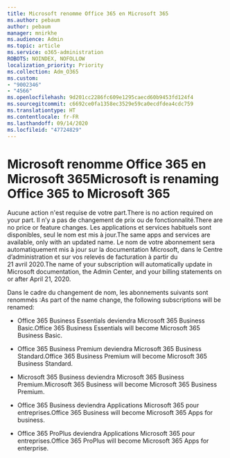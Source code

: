 ```yaml
---
title: Microsoft renomme Office 365 en Microsoft 365
ms.author: pebaum
author: pebaum
manager: mnirkhe
ms.audience: Admin
ms.topic: article
ms.service: o365-administration
ROBOTS: NOINDEX, NOFOLLOW
localization_priority: Priority
ms.collection: Adm_O365
ms.custom:
- "9002346"
- "4566"
ms.openlocfilehash: 9d201cc2286fc609e1295caecd60b9453fd124f4
ms.sourcegitcommit: c6692ce0fa1358ec3529e59ca0ecdfdea4cdc759
ms.translationtype: HT
ms.contentlocale: fr-FR
ms.lasthandoff: 09/14/2020
ms.locfileid: "47724829"
---
```

# <a name="microsoft-is-renaming-office-365-to-microsoft-365"></a><span data-ttu-id="e8b41-102">Microsoft renomme Office 365 en Microsoft 365</span><span class="sxs-lookup"><span data-stu-id="e8b41-102">Microsoft is renaming Office 365 to Microsoft 365</span></span>

<span data-ttu-id="e8b41-103">Aucune action n'est requise de votre part.</span><span class="sxs-lookup"><span data-stu-id="e8b41-103">There is no action required on your part.</span></span> <span data-ttu-id="e8b41-104">Il n’y a pas de changement de prix ou de fonctionnalité.</span><span class="sxs-lookup"><span data-stu-id="e8b41-104">There are no price or feature changes.</span></span> <span data-ttu-id="e8b41-105">Les applications et services habituels sont disponibles, seul le nom est mis à jour.</span><span class="sxs-lookup"><span data-stu-id="e8b41-105">The same apps and services are available, only with an updated name.</span></span> <span data-ttu-id="e8b41-106">Le nom de votre abonnement sera automatiquement mis à jour sur la documentation Microsoft, dans le Centre d’administration et sur vos relevés de facturation à partir du 21 avril 2020.</span><span class="sxs-lookup"><span data-stu-id="e8b41-106">The name of your subscription will automatically update in Microsoft documentation, the Admin Center, and your billing statements on or after April 21, 2020.</span></span>

<span data-ttu-id="e8b41-107">Dans le cadre du changement de nom, les abonnements suivants sont renommés :</span><span class="sxs-lookup"><span data-stu-id="e8b41-107">As part of the name change, the following subscriptions will be renamed:</span></span>

- <span data-ttu-id="e8b41-108">Office 365 Business Essentials deviendra Microsoft 365 Business Basic.</span><span class="sxs-lookup"><span data-stu-id="e8b41-108">Office 365 Business Essentials will become Microsoft 365 Business Basic.</span></span>

- <span data-ttu-id="e8b41-109">Office 365 Business Premium deviendra Microsoft 365 Business Standard.</span><span class="sxs-lookup"><span data-stu-id="e8b41-109">Office 365 Business Premium will become Microsoft 365 Business Standard.</span></span>

- <span data-ttu-id="e8b41-110">Microsoft 365 Business deviendra Microsoft 365 Business Premium.</span><span class="sxs-lookup"><span data-stu-id="e8b41-110">Microsoft 365 Business will become Microsoft 365 Business Premium.</span></span>

- <span data-ttu-id="e8b41-111">Office 365 Business deviendra Applications Microsoft 365 pour entreprises.</span><span class="sxs-lookup"><span data-stu-id="e8b41-111">Office 365 Business will become Microsoft 365 Apps for business.</span></span>

- <span data-ttu-id="e8b41-112">Office 365 ProPlus deviendra Applications Microsoft 365 pour entreprises.</span><span class="sxs-lookup"><span data-stu-id="e8b41-112">Office 365 ProPlus will become Microsoft 365 Apps for enterprise.</span></span>

